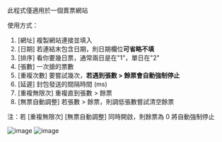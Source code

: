 此程式僅適用於一個賣票網站

使用方式：
1. \[網址\] 複製網站連接並填入
2. \[日期\] 若連結末包含日期，則日期欄位**可省略不填**
3. \[排序\] 看你要幾日票，通常兩日是在"1"，單日在"2"
4. \[張數\] 一次搶的票數
5. \[重複次數\] 要嘗試幾次，**若遇到張數 > 餘票會自動強制停止**
6. \[延遲\] 封包發送的間隔時間 (ms)
7. \[重複無限次\] 重複直到張數 > 餘票
8. \[無票自動調整\] 若張數 > 餘票，則調低張數嘗試清空餘票

注：若 \[重複無限次\] \[無票自動調整\] 同時開啟，則餘票為 0 將自動強制停止

![image](https://github.com/IceXinShou/GetTicket/assets/41276723/3f5962a5-b077-42ae-a771-937c6f8f5259)
![image](https://github.com/IceXinShou/GetTicket/assets/41276723/cf7a6365-a842-4965-a5da-3922fbfb2df0)
